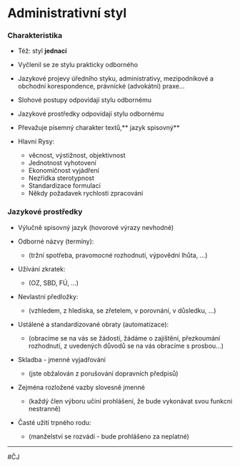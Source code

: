 # Administrativní styl

### Charakteristika

- Též: styl **jednací**
- Vyčlenil se ze stylu prakticky odborného

- Jazykové projevy úředního styku, administrativy, mezipodnikové a obchodní korespondence, právnícké (advokátní) praxe...

- Slohové postupy odpovídají stylu odbornému 
- Jazykové prostředky odpovídají stylu odbornému
- Převažuje písemný charakter textů,** jazyk spisovný**

- Hlavní Rysy:	
	- věcnost, výstižnost, objektivnost
	- Jednotnost vyhotovení 
	- Ekonomičnost vyjádření
	- Nezřídka sterotypnost
	- Standardizace formulací
	- Někdy požadavek rychlosti zpracování

### Jazykové prostředky

- Výlučně spisovný jazyk (hovorové výrazy nevhodné)

- Odborné názvy (termíny):
	- (tržní spotřeba, pravomocné rozhodnutí, výpovědní lhůta, ...)

- Užívání zkratek:
	- (OZ, SBD, FÚ, ...)

- Nevlastní předložky:
	- (vzhledem, z hlediska, se zřetelem, v porovnání, v důsledku, ...)

- Ustálené a standardizované obraty (automatizace):
	- (obracíme se na vás se žádostí, žádáme o zajištění, přezkoumání rozhodnutí, z uvedených důvodů se na vás obracíme s prosbou...)

- Skladba - jmenné vyjadřování
	- (jste obžalován z porušování dopravních předpisů)

- Zejména rozložené vazby slovesně jmenné
	- (každý člen výboru učiní prohlášení, že bude vykonávat svou funkcni nestranně)

- Časté užití trpného rodu:
	- (manželství se rozvádí - bude prohlášeno za neplatné)

---
#ČJ